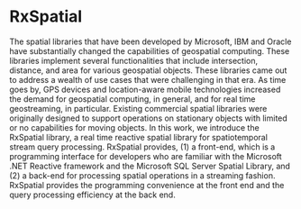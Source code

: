 # RxSpatial
The spatial libraries that have been developed by Microsoft, IBM and Oracle have substantially changed the capabilities of geospatial computing. These libraries implement several functionalities that include intersection, distance, and area for various geospatial objects. These libraries came out to address a wealth of use cases that were challenging in that era. As time goes by, GPS devices and location-aware mobile technologies increased the demand for geospatial computing, in general, and for real time geostreaming, in particular. Existing commercial spatial libraries were originally designed to support operations on stationary objects with limited or no capabilities for moving objects. In this work, we introduce the RxSpatial library, a real time reactive spatial library for spatiotemporal stream query processing. RxSpatial provides, (1) a front-end, which is a programming interface for developers who are familiar with the Microsoft .NET Reactive framework and the Microsoft SQL Server Spatial Library, and (2) a back-end for processing spatial operations in a streaming fashion. RxSpatial provides the programming convenience at the front end and the query processing efficiency at the back end.
